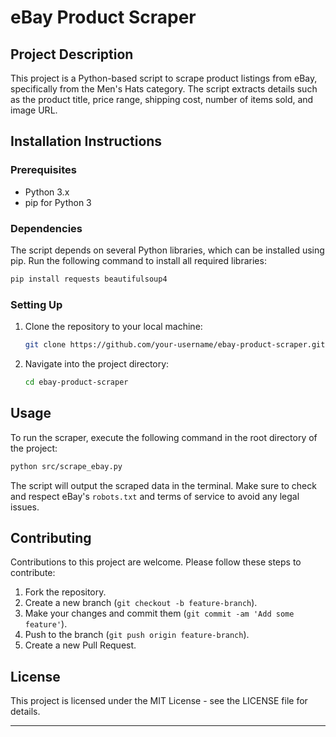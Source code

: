 
# eBay Product Scraper

## Project Description
This project is a Python-based script to scrape product listings from eBay, specifically from the Men's Hats category. The script extracts details such as the product title, price range, shipping cost, number of items sold, and image URL.

## Installation Instructions

### Prerequisites
- Python 3.x
- pip for Python 3

### Dependencies
The script depends on several Python libraries, which can be installed using pip. Run the following command to install all required libraries:

```bash
pip install requests beautifulsoup4
```

### Setting Up
1. Clone the repository to your local machine:
   ```bash
   git clone https://github.com/your-username/ebay-product-scraper.git
   ```
2. Navigate into the project directory:
   ```bash
   cd ebay-product-scraper
   ```

## Usage
To run the scraper, execute the following command in the root directory of the project:

```bash
python src/scrape_ebay.py
```

The script will output the scraped data in the terminal. Make sure to check and respect eBay's `robots.txt` and terms of service to avoid any legal issues.

## Contributing
Contributions to this project are welcome. Please follow these steps to contribute:
1. Fork the repository.
2. Create a new branch (`git checkout -b feature-branch`).
3. Make your changes and commit them (`git commit -am 'Add some feature'`).
4. Push to the branch (`git push origin feature-branch`).
5. Create a new Pull Request.

## License
This project is licensed under the MIT License - see the LICENSE file for details.

---

